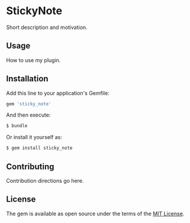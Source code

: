 # StickyNote
Short description and motivation.

## Usage
How to use my plugin.

## Installation
Add this line to your application's Gemfile:

```ruby
gem 'sticky_note'
```

And then execute:
```bash
$ bundle
```

Or install it yourself as:
```bash
$ gem install sticky_note
```

## Contributing
Contribution directions go here.

## License
The gem is available as open source under the terms of the [MIT License](http://opensource.org/licenses/MIT).
